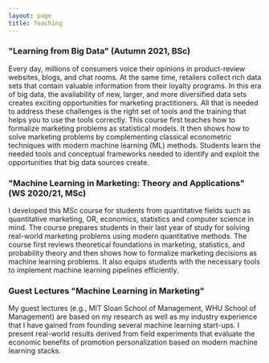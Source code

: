 ```yaml
---
layout: page
title: Teaching
---
```



### "Learning from Big Data" (Autumn 2021, BSc)

Every day, millions of consumers voice their opinions in product-review websites, blogs,
and chat rooms. At the same time, retailers collect rich data sets that contain valuable
information from their loyalty programs. In this era of big data, the availability of new,
larger, and more diversified data sets creates exciting opportunities for marketing
practitioners. All that is needed to address these challenges is the right set of tools
and the training that helps you to use the tools correctly. This course first teaches how
to formalize marketing problems as statistical models. It then shows how to solve
marketing problems by complementing classical econometric techniques with modern machine
learning (ML) methods. Students learn the needed tools and conceptual frameworks needed to
identify and exploit the opportunities that big data sources create.

### "Machine Learning in Marketing: Theory and Applications" (WS 2020/21, MSc)

I developed this MSc course for students from quantitative fields such as quantitative
marketing, OR, economics, statistics and computer science in mind. The course prepares
students in their last year of study for solving real-world marketing problems using
modern quantitative methods. The course first reviews theoretical foundations in
marketing, statistics, and probability theory and then shows how to formalize marketing
decisions as machine learning problems. It also equips students with the necessary tools
to implement machine learning pipelines efficiently.

### Guest Lectures "Machine Learning in Marketing"

My guest lectures (e.g., MIT Sloan School of Management, WHU School of Management) are
based on my research as well as my industry experience that I have gained from founding
several machine learning start-ups. I present real-world results derived from field
experiments that evaluate the economic benefits of promotion personalization based on
modern machine learning stacks.
